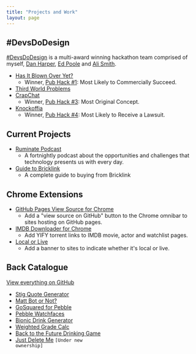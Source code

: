 ```yaml
---
title: "Projects and Work"
layout: page
---
```


## #DevsDoDesign

[#DevsDoDesign](http://devsdodesign.com) is a multi-award winning hackathon team comprised of myself, [Dan Harper](http://twitter.com/danharper7), [Ed Poole](http://twitter.com/_ewp) and [Ali Smith](http://twitter.com/40_thieves).

- [Has It Blown Over Yet?](http://blownover.devsdodesign.com/)
    - Winner, [Pub Hack #1](http://www.pubhack.co.uk/pubhack-1-results-report/): Most Likely to Commercially Succeed.
- [Third World Problems](http://thirdworldproblems.devsdodesign.com/)
- [CrapChat](https://github.com/PubHack/CrapChat)
    - Winner, [Pub Hack #3](http://www.pubhack.co.uk/pubhack-3-results/): Most Original Concept.
- [Knockoffia](http://knockoffia.devsdodesign.com/)
    - Winner, [Pub Hack #4](https://twitter.com/rmlewisuk/status/614169436191346688): Most Likely to Receive a Lawsuit.

## Current Projects

- [Ruminate Podcast](http://www.ruminatepodcast.com/)
    - A fortnightly podcast about the opportunities and challenges that technology presents us with every day.
- [Guide to Bricklink](http://guidetobricklink.com/)
    - A complete guide to buying from Bricklink 

<h2 id="chrome">Chrome Extensions</h2>

- [GitHub Pages View Source for Chrome](https://chrome.google.com/webstore/detail/github-pages-view-source/eboipoomjlbpkfmmiicfgmclghepgbbk)
    - Add a "view source on GitHub" button to the Chrome omnibar to sites hosting on GitHub pages.
- [IMDB Downloader for Chrome](https://chrome.google.com/webstore/detail/movie-downloader-for-imdb/dinhogfacedcmkmbkidnlcchcoanjgma)
    - Add YIFY torrent links to IMDB movie, actor and watchlist pages.
- [Local or Live](https://chrome.google.com/webstore/detail/local-or-live/jkaaaiinegnfdfimdmmppljjomlidnlo)
    - Add a banner to sites to indicate whether it's local or live.

## Back Catalogue

[View everything on GitHub](https://github.com/rmlewisuk)

- [Stig Quote Generator](http://code.robblewis.me/stig-quotes/)
- [Matt Bot or Not?](http://code.robblewis.me/mattbotornot/)
- [GoSquared for Pebble](https://github.com/rmlewisuk/gosquared-for-pebble)
- [Pebble Watchfaces](https://github.com/rmlewisuk/pebble-faces)
- [Bionic Drink Generator](http://code.robblewis.me/bionicdrink/)
- [Weighted Grade Calc](http://code.robblewis.me/weighted-grade-calculator/)
- [Back to the Future Drinking Game](http://code.robblewis.me/back-to-the-future-drinking-game/)
- [Just Delete Me](http://justdelete.me) <code>[Under new ownership]</code>